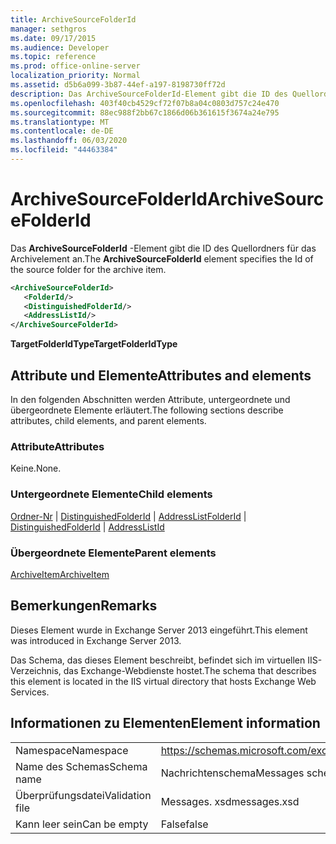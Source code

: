 ```yaml
---
title: ArchiveSourceFolderId
manager: sethgros
ms.date: 09/17/2015
ms.audience: Developer
ms.topic: reference
ms.prod: office-online-server
localization_priority: Normal
ms.assetid: d5b6a099-3b87-44ef-a197-8198730ff72d
description: Das ArchiveSourceFolderId-Element gibt die ID des Quellordners für das Archivelement an.
ms.openlocfilehash: 403f40cb4529cf72f07b8a04c0803d757c24e470
ms.sourcegitcommit: 88ec988f2bb67c1866d06b361615f3674a24e795
ms.translationtype: MT
ms.contentlocale: de-DE
ms.lasthandoff: 06/03/2020
ms.locfileid: "44463384"
---
```

# <a name="archivesourcefolderid"></a><span data-ttu-id="687aa-103">ArchiveSourceFolderId</span><span class="sxs-lookup"><span data-stu-id="687aa-103">ArchiveSourceFolderId</span></span>

<span data-ttu-id="687aa-104">Das **ArchiveSourceFolderId** -Element gibt die ID des Quellordners für das Archivelement an.</span><span class="sxs-lookup"><span data-stu-id="687aa-104">The **ArchiveSourceFolderId** element specifies the Id of the source folder for the archive item.</span></span> 
  
```XML
<ArchiveSourceFolderId>
   <FolderId/>
   <DistinguishedFolderId/>
   <AddressListId/>
</ArchiveSourceFolderId>
```

 <span data-ttu-id="687aa-105">**TargetFolderIdType**</span><span class="sxs-lookup"><span data-stu-id="687aa-105">**TargetFolderIdType**</span></span>
## <a name="attributes-and-elements"></a><span data-ttu-id="687aa-106">Attribute und Elemente</span><span class="sxs-lookup"><span data-stu-id="687aa-106">Attributes and elements</span></span>

<span data-ttu-id="687aa-107">In den folgenden Abschnitten werden Attribute, untergeordnete und übergeordnete Elemente erläutert.</span><span class="sxs-lookup"><span data-stu-id="687aa-107">The following sections describe attributes, child elements, and parent elements.</span></span>
  
### <a name="attributes"></a><span data-ttu-id="687aa-108">Attribute</span><span class="sxs-lookup"><span data-stu-id="687aa-108">Attributes</span></span>

<span data-ttu-id="687aa-109">Keine.</span><span class="sxs-lookup"><span data-stu-id="687aa-109">None.</span></span>
  
### <a name="child-elements"></a><span data-ttu-id="687aa-110">Untergeordnete Elemente</span><span class="sxs-lookup"><span data-stu-id="687aa-110">Child elements</span></span>

<span data-ttu-id="687aa-111">[Ordner-Nr](folderid.md)  |  [DistinguishedFolderId](distinguishedfolderid.md)  |  [AddressList](addresslistid.md)</span><span class="sxs-lookup"><span data-stu-id="687aa-111">[FolderId](folderid.md) | [DistinguishedFolderId](distinguishedfolderid.md) | [AddressListId](addresslistid.md)</span></span>
  
### <a name="parent-elements"></a><span data-ttu-id="687aa-112">Übergeordnete Elemente</span><span class="sxs-lookup"><span data-stu-id="687aa-112">Parent elements</span></span>

[<span data-ttu-id="687aa-113">ArchiveItem</span><span class="sxs-lookup"><span data-stu-id="687aa-113">ArchiveItem</span></span>](archiveitem.md)
  
## <a name="remarks"></a><span data-ttu-id="687aa-114">Bemerkungen</span><span class="sxs-lookup"><span data-stu-id="687aa-114">Remarks</span></span>

<span data-ttu-id="687aa-115">Dieses Element wurde in Exchange Server 2013 eingeführt.</span><span class="sxs-lookup"><span data-stu-id="687aa-115">This element was introduced in Exchange Server 2013.</span></span>
  
<span data-ttu-id="687aa-116">Das Schema, das dieses Element beschreibt, befindet sich im virtuellen IIS-Verzeichnis, das Exchange-Webdienste hostet.</span><span class="sxs-lookup"><span data-stu-id="687aa-116">The schema that describes this element is located in the IIS virtual directory that hosts Exchange Web Services.</span></span>
  
## <a name="element-information"></a><span data-ttu-id="687aa-117">Informationen zu Elementen</span><span class="sxs-lookup"><span data-stu-id="687aa-117">Element information</span></span>

|||
|:-----|:-----|
|<span data-ttu-id="687aa-118">Namespace</span><span class="sxs-lookup"><span data-stu-id="687aa-118">Namespace</span></span>  <br/> |https://schemas.microsoft.com/exchange/services/2006/messages  <br/> |
|<span data-ttu-id="687aa-119">Name des Schemas</span><span class="sxs-lookup"><span data-stu-id="687aa-119">Schema name</span></span>  <br/> |<span data-ttu-id="687aa-120">Nachrichtenschema</span><span class="sxs-lookup"><span data-stu-id="687aa-120">Messages schema</span></span>  <br/> |
|<span data-ttu-id="687aa-121">Überprüfungsdatei</span><span class="sxs-lookup"><span data-stu-id="687aa-121">Validation file</span></span>  <br/> |<span data-ttu-id="687aa-122">Messages. xsd</span><span class="sxs-lookup"><span data-stu-id="687aa-122">messages.xsd</span></span>  <br/> |
|<span data-ttu-id="687aa-123">Kann leer sein</span><span class="sxs-lookup"><span data-stu-id="687aa-123">Can be empty</span></span>  <br/> |<span data-ttu-id="687aa-124">False</span><span class="sxs-lookup"><span data-stu-id="687aa-124">false</span></span>  <br/> |
   

